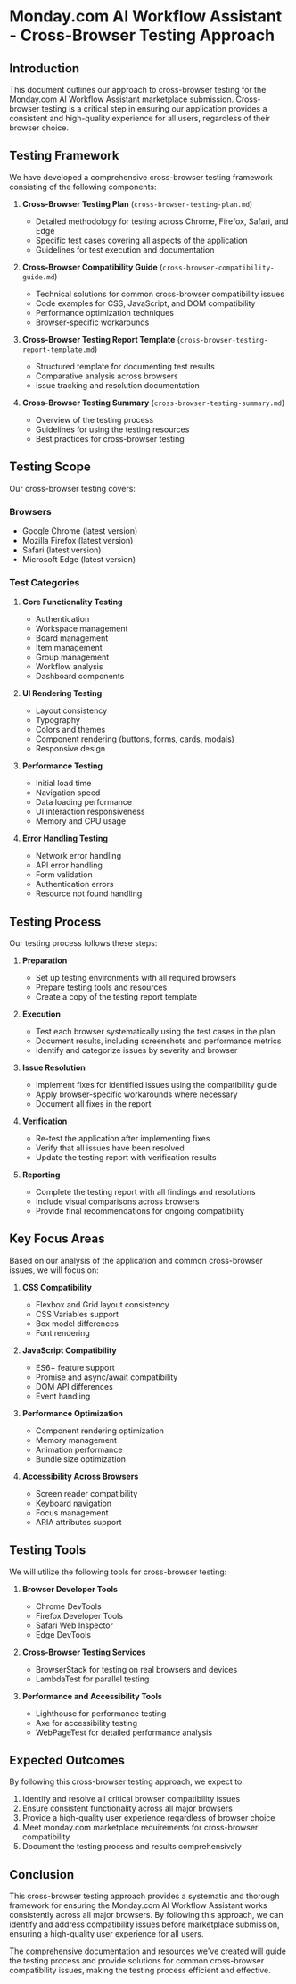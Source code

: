 # Monday.com AI Workflow Assistant - Cross-Browser Testing Approach

## Introduction

This document outlines our approach to cross-browser testing for the Monday.com AI Workflow Assistant marketplace submission. Cross-browser testing is a critical step in ensuring our application provides a consistent and high-quality experience for all users, regardless of their browser choice.

## Testing Framework

We have developed a comprehensive cross-browser testing framework consisting of the following components:

1. **Cross-Browser Testing Plan** (`cross-browser-testing-plan.md`)
   - Detailed methodology for testing across Chrome, Firefox, Safari, and Edge
   - Specific test cases covering all aspects of the application
   - Guidelines for test execution and documentation

2. **Cross-Browser Compatibility Guide** (`cross-browser-compatibility-guide.md`)
   - Technical solutions for common cross-browser compatibility issues
   - Code examples for CSS, JavaScript, and DOM compatibility
   - Performance optimization techniques
   - Browser-specific workarounds

3. **Cross-Browser Testing Report Template** (`cross-browser-testing-report-template.md`)
   - Structured template for documenting test results
   - Comparative analysis across browsers
   - Issue tracking and resolution documentation

4. **Cross-Browser Testing Summary** (`cross-browser-testing-summary.md`)
   - Overview of the testing process
   - Guidelines for using the testing resources
   - Best practices for cross-browser testing

## Testing Scope

Our cross-browser testing covers:

### Browsers
- Google Chrome (latest version)
- Mozilla Firefox (latest version)
- Safari (latest version)
- Microsoft Edge (latest version)

### Test Categories
1. **Core Functionality Testing**
   - Authentication
   - Workspace management
   - Board management
   - Item management
   - Group management
   - Workflow analysis
   - Dashboard components

2. **UI Rendering Testing**
   - Layout consistency
   - Typography
   - Colors and themes
   - Component rendering (buttons, forms, cards, modals)
   - Responsive design

3. **Performance Testing**
   - Initial load time
   - Navigation speed
   - Data loading performance
   - UI interaction responsiveness
   - Memory and CPU usage

4. **Error Handling Testing**
   - Network error handling
   - API error handling
   - Form validation
   - Authentication errors
   - Resource not found handling

## Testing Process

Our testing process follows these steps:

1. **Preparation**
   - Set up testing environments with all required browsers
   - Prepare testing tools and resources
   - Create a copy of the testing report template

2. **Execution**
   - Test each browser systematically using the test cases in the plan
   - Document results, including screenshots and performance metrics
   - Identify and categorize issues by severity and browser

3. **Issue Resolution**
   - Implement fixes for identified issues using the compatibility guide
   - Apply browser-specific workarounds where necessary
   - Document all fixes in the report

4. **Verification**
   - Re-test the application after implementing fixes
   - Verify that all issues have been resolved
   - Update the testing report with verification results

5. **Reporting**
   - Complete the testing report with all findings and resolutions
   - Include visual comparisons across browsers
   - Provide final recommendations for ongoing compatibility

## Key Focus Areas

Based on our analysis of the application and common cross-browser issues, we will focus on:

1. **CSS Compatibility**
   - Flexbox and Grid layout consistency
   - CSS Variables support
   - Box model differences
   - Font rendering

2. **JavaScript Compatibility**
   - ES6+ feature support
   - Promise and async/await compatibility
   - DOM API differences
   - Event handling

3. **Performance Optimization**
   - Component rendering optimization
   - Memory management
   - Animation performance
   - Bundle size optimization

4. **Accessibility Across Browsers**
   - Screen reader compatibility
   - Keyboard navigation
   - Focus management
   - ARIA attributes support

## Testing Tools

We will utilize the following tools for cross-browser testing:

1. **Browser Developer Tools**
   - Chrome DevTools
   - Firefox Developer Tools
   - Safari Web Inspector
   - Edge DevTools

2. **Cross-Browser Testing Services**
   - BrowserStack for testing on real browsers and devices
   - LambdaTest for parallel testing

3. **Performance and Accessibility Tools**
   - Lighthouse for performance testing
   - Axe for accessibility testing
   - WebPageTest for detailed performance analysis

## Expected Outcomes

By following this cross-browser testing approach, we expect to:

1. Identify and resolve all critical browser compatibility issues
2. Ensure consistent functionality across all major browsers
3. Provide a high-quality user experience regardless of browser choice
4. Meet monday.com marketplace requirements for cross-browser compatibility
5. Document the testing process and results comprehensively

## Conclusion

This cross-browser testing approach provides a systematic and thorough framework for ensuring the Monday.com AI Workflow Assistant works consistently across all major browsers. By following this approach, we can identify and address compatibility issues before marketplace submission, ensuring a high-quality user experience for all users.

The comprehensive documentation and resources we've created will guide the testing process and provide solutions for common cross-browser compatibility issues, making the testing process efficient and effective.